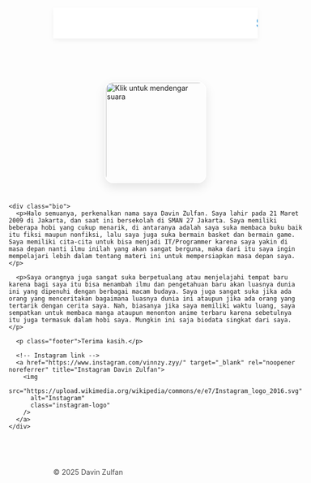 
<!DOCTYPE html>
<html lang="id">
<head>
  <meta charset="UTF-8" />
  <title>Profile Davin Zulfan X-3</title>
  <link href="https://fonts.googleapis.com/css2?family=Poppins:wght@300;500;700&display=swap" rel="stylesheet" />
  <style>
    * {
      box-sizing: border-box;
    }

    body {
      margin: 0;
      font-family: 'Poppins', sans-serif;
      background: linear-gradient(-45deg, #a3c9f1, #b9d7e8, #dbe9f4, #c6def6);
      background-size: 400% 400%;
      animation: gradientAnimation 30s ease infinite;
      color: #ffffff;
      text-align: center;
      transition: background-color 0.5s ease;
      position: relative;
      overflow-x: hidden;
    }

    body::before {
      content: "";
      position: fixed;
      top: 0; left: 0;
      width: 100%; height: 100%;
      background: rgba(255, 255, 255, 0.15);
      pointer-events: none;
      z-index: 0;
    }

    @keyframes gradientAnimation {
      0% {
        background-position: 0% 50%;
      }
      50% {
        background-position: 100% 50%;
      }
      100% {
        background-position: 0% 50%;
      }
    }

    .marquee {
      background-color: white;
      color: #3498db;
      padding: 15px 0;
      font-size: 26px;
      font-weight: 600;
      box-shadow: 0 4px 10px rgba(0,0,0,0.05);
      position: relative;
      z-index: 1;
    }

    .container {
      margin-top: 60px;
      display: flex;
      flex-direction: column;
      align-items: center;
      position: relative;
      z-index: 1;
      max-width: 700px;
      margin-left: auto;
      margin-right: auto;
      padding: 0 15px;
    }

    img.clickable {
      width: 200px; /* Ukuran gambar diperkecil */
      height: auto;
      margin: 25px;
      cursor: pointer;
      border-radius: 16px;
      transition: transform 0.3s ease, box-shadow 0.3s ease;
      box-shadow: 0 8px 20px rgba(0, 0, 0, 0.1);
      border: 2px solid white;
      position: relative;
      z-index: 1;
    }

    img.clickable:hover {
      transform: scale(1.05);
      box-shadow: 0 12px 25px rgba(0, 0, 0, 0.2);
    }

    .bio {
      position: relative;
      padding: 20px 25px;
      background: rgba(255, 255, 255, 0.15);
      border-radius: 15px;
      box-shadow: 0 8px 15px rgba(0,0,0,0.1);
      text-align: justify;
      color: #000000cc;
      font-weight: 300;
      line-height: 1.5;
      backdrop-filter: blur(8px);
      -webkit-backdrop-filter: blur(8px);
      margin-bottom: 80px;
    }

    .bio p {
      margin-bottom: 1em;
    }

    .instagram-logo {
      width: 90px;
      height: 90px;
      position: absolute;
      bottom: -60px;
      left: 15px;
      cursor: pointer;
      transition: transform 0.3s ease;
      background: rgba(255,255,255,0.7);
      border-radius: 50%;
      padding: 10px;
      box-shadow: 0 4px 12px rgba(0,0,0,0.15);
    }

    .instagram-logo:hover {
      transform: scale(1.2);
      background: rgba(255,255,255,0.9);
    }

    a {
      text-decoration: none;
    }

    .footer {
      margin-top: 60px;
      font-size: 14px;
      color: rgba(0, 0, 0, 0.7);
      position: relative;
      z-index: 1;
    }   
  </style>
</head>
<body>

  <div class="marquee">
    <marquee>Selamat datang di Profile Davin Zulfan!</marquee>
  </div>

  <div class="container">
    <!-- Gambar PNG yang diklik untuk memutar audio -->
    <img
      src="https://i.imgur.com/EsZUZOs.jpg"
      alt="Klik untuk mendengar suara"
      class="clickable"
      onclick="playAudio()"
    />

    <div class="bio">
      <p>Halo semuanya, perkenalkan nama saya Davin Zulfan. Saya lahir pada 21 Maret 2009 di Jakarta, dan saat ini bersekolah di SMAN 27 Jakarta. Saya memiliki beberapa hobi yang cukup menarik, di antaranya adalah saya suka membaca buku baik itu fiksi maupun nonfiksi, lalu saya juga suka bermain basket dan bermain game. Saya memiliki cita-cita untuk bisa menjadi IT/Programmer karena saya yakin di masa depan nanti ilmu inilah yang akan sangat berguna, maka dari itu saya ingin mempelajari lebih dalam tentang materi ini untuk mempersiapkan masa depan saya.</p>

      <p>Saya orangnya juga sangat suka berpetualang atau menjelajahi tempat baru karena bagi saya itu bisa menambah ilmu dan pengetahuan baru akan luasnya dunia ini yang dipenuhi dengan berbagai macam budaya. Saya juga sangat suka jika ada orang yang menceritakan bagaimana luasnya dunia ini ataupun jika ada orang yang tertarik dengan cerita saya. Nah, biasanya jika saya memiliki waktu luang, saya sempatkan untuk membaca manga ataupun menonton anime terbaru karena sebetulnya itu juga termasuk dalam hobi saya. Mungkin ini saja biodata singkat dari saya.</p>

      <p class="footer">Terima kasih.</p>

      <!-- Instagram link -->
      <a href="https://www.instagram.com/vinnzy.zyy/" target="_blank" rel="noopener noreferrer" title="Instagram Davin Zulfan">
        <img
          src="https://upload.wikimedia.org/wikipedia/commons/e/e7/Instagram_logo_2016.svg"
          alt="Instagram"
          class="instagram-logo"
        />
      </a>
    </div>
  </div>

  <!-- Audio -->
  <audio id="voiceAudio" src="Recording (6).mp3"></audio>

  <div class="footer">
    &copy; 2025 Davin Zulfan
  </div>

  <script>
    function playAudio() {
      const audio = document.getElementById('voiceAudio');
      audio.play();
    }
  </script>

</body>
</html>
